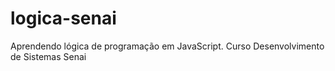 # logica-senai
Aprendendo lógica de programação em JavaScript. 
Curso Desenvolvimento de Sistemas Senai
